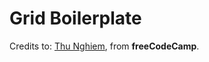 # Grid Boilerplate

Credits to: [Thu Nghiem](https://www.freecodecamp.org/news/learn-css-grid-by-building-5-layouts/), from **freeCodeCamp**.
